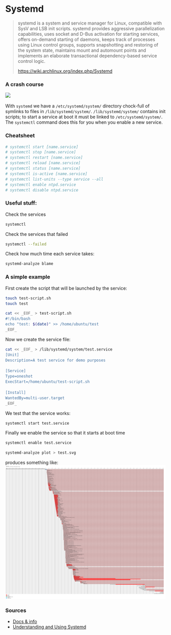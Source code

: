 # Systemd

>systemd is a system and service manager for Linux, compatible with SysV and LSB init scripts. systemd provides aggressive parallelization capabilities, uses socket and D-Bus activation for starting services, offers on-demand starting of daemons, keeps track of processes using Linux control groups, supports snapshotting and restoring of the system state, maintains mount and automount points and implements an elaborate transactional dependency-based service control logic.
>
> https://wiki.archlinux.org/index.php/Systemd


### A crash course

![](http://www.linux.com/images/stories/41373/Systemd-components.png)

With `systemd` we have a `/etc/systemd/system/` directory chock-full of symlinks to files in `/lib/systemd/system/`. `/lib/systemd/system/` contains init scripts; to start a service at boot it must be linked to `/etc/systemd/system/`. The `systemctl` command does this for you when you enable a new service.


### Cheatsheet
```bash
# systemctl start [name.service]
# systemctl stop [name.service]
# systemctl restart [name.service]
# systemctl reload [name.service]
# systemctl status [name.service]
# systemctl is-active [name.service]
# systemctl list-units --type service --all
# systemctl enable ntpd.service
# systemctl disable ntpd.service
```

### Useful stuff:
Check the services
```bash
systemctl
```

Check the services that failed
```bash
systemctl --failed
```

Check how much time each service takes:
```bash
systemd-analyze blame
```

### A simple example
First create the script that will be launched by the service:
``` bash
touch test-script.sh
touch test
```
```bash
cat << _EOF_ > test-script.sh
#!/bin/bash
echo "test: $(date)" >> /home/ubuntu/test
_EOF_
```

Now we create the service file:
```bash
cat << _EOF_ > /lib/systemd/system/test.service
[Unit]
Description=A test service for demo purposes

[Service]
Type=oneshot
ExecStart=/home/ubuntu/test-script.sh

[Install]
WantedBy=multi-user.target
_EOF_
```

We test that the service works:
```bash
systemctl start test.service
```
Finally we enable the service so that it starts at boot time
```bash
systemctl enable test.service
```

```bash
systemd-analyze plot > test.svg
```
produces something like:
![](../img/erle-brain.svg)


### Sources
- [Docs & info](http://www.freedesktop.org/wiki/Software/systemd/)
- [Understanding and Using Systemd](http://www.linux.com/learn/tutorials/788613-understanding-and-using-systemd)